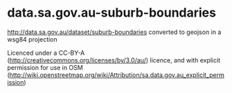 data.sa.gov.au-suburb-boundaries
================================

http://data.sa.gov.au/dataset/suburb-boundaries converted to geojson in a wsg84 projection

Licenced under a CC-BY-A (http://creativecommons.org/licenses/by/3.0/au/) licence, and with explicit permission for use in OSM (http://wiki.openstreetmap.org/wiki/Attribution/sa.data.gov.au_explicit_permission)
